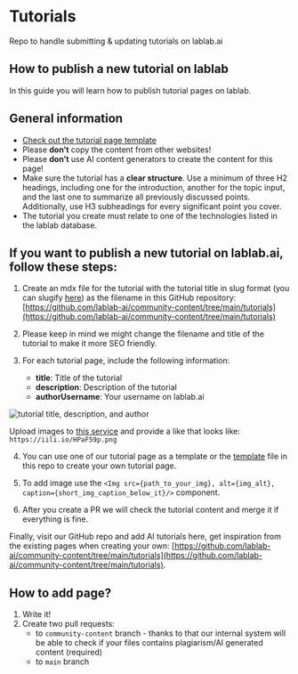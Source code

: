 # Tutorials

Repo to handle submitting & updating tutorials on lablab.ai

## How to publish a new tutorial on lablab

In this guide you will learn how to publish tutorial pages on lablab.

## General information

- [Check out the tutorial page template](https://github.com/lablab-ai/community-content/tree/main/tutorials/template.mdx)
- Please **don’t** copy the content from other websites!
- Please **don’t** use AI content generators to create the content for this page!
- Make sure the tutorial has a **clear structure**. Use a minimum of three H2 headings, including one for the introduction, another for the topic input, and the last one to summarize all previously discussed points. Additionally, use H3 subheadings for every significant point you cover.
- The tutorial you create must relate to one of the technologies listed in the lablab database.

## If you want to publish a new tutorial on lablab.ai, follow these steps:

1. Create an mdx file for the tutorial with the tutorial title in slug format (you can slugify [here](https://slugify.online/)) as the filename in this GitHub repository: [https://github.com/lablab-ai/community-content/tree/main/tutorials](https://github.com/lablab-ai/community-content/tree/main/tutorials)

2. Please keep in mind we might change the filename and title of the tutorial to make it more SEO friendly.

3. For each tutorial page, include the following information:
   - **title**: Title of the tutorial
   - **description**: Description of the tutorial
   - **authorUsername**: Your username on lablab.ai

<Img src="https://iili.io/HPaF59p.png" alt="tutorial title, description, and author"/>

Upload images to [this service](https://freeimage.host/) and provide a like that looks like: `https://iili.io/HPaF59p.png`

4. You can use one of our tutorial page as a template or the [template](https://github.com/lablab-ai/community-content/tree/main/tutorials/template.mdx) file in this repo to create your own tutorial page.
5. To add image use the `<Img src={path_to_your_img}, alt={img_alt}, caption={short_img_caption_below_it}/>` component.

6. After you create a PR we will check the tutorial content and merge it if everything is fine.

Finally, visit our GitHub repo and add AI tutorials here, get inspiration from the existing pages when creating your own: [https://github.com/lablab-ai/community-content/tree/main/tutorials](https://github.com/lablab-ai/community-content/tree/main/tutorials).

## How to add page?

1. Write it!
2. Create two pull requests:
   - to `community-content` branch - thanks to that our internal system will be able to check if your files contains plagiarism/AI generated content (required)
   - to `main` branch
